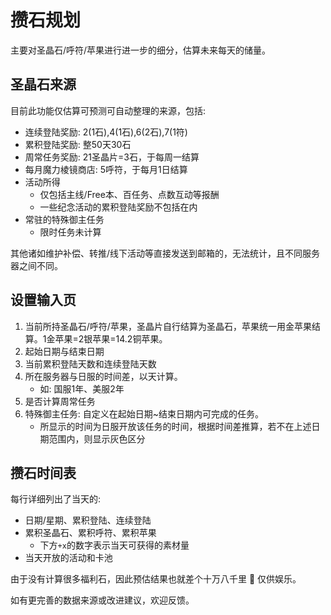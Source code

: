 # 攒石规划

主要对圣晶石/呼符/苹果进行进一步的细分，估算未来每天的储量。

## 圣晶石来源
目前此功能仅估算可预测可自动整理的来源，包括:
- 连续登陆奖励: 2(1石),4(1石),6(2石),7(1符)
- 累积登陆奖励: 整50天30石
- 周常任务奖励: 21圣晶片=3石，于每周一结算
- 每月魔力棱镜商店: 5呼符，于每月1日结算
- 活动所得
    - 仅包括主线/Free本、百任务、点数互动等报酬
    - 一些纪念活动的累积登陆奖励不包括在内
- 常驻的特殊御主任务
    - 限时任务未计算

其他诸如维护补偿、转推/线下活动等直接发送到邮箱的，无法统计，且不同服务器之间不同。

## 设置输入页
1. 当前所持圣晶石/呼符/苹果，圣晶片自行结算为圣晶石，苹果统一用金苹果结算。1金苹果=2银苹果=14.2铜苹果。
2. 起始日期与结束日期
3. 当前累积登陆天数和连续登陆天数
4. 所在服务器与日服的时间差，以天计算。
    - 如: 国服1年、美服2年
5. 是否计算周常任务
6. 特殊御主任务: 自定义在起始日期~结束日期内可完成的任务。
    - 所显示的时间为日服开放该任务的时间，根据时间差推算，若不在上述日期范围内，则显示灰色区分

## 攒石时间表
每行详细列出了当天的:
- 日期/星期、累积登陆、连续登陆
- 累积圣晶石、累积呼符、累积苹果
    - 下方`+x`的数字表示当天可获得的素材量
- 当天开放的活动和卡池

由于没有计算很多福利石，因此预估结果也就差个十万八千里 :rofl:  仅供娱乐。

如有更完善的数据来源或改进建议，欢迎反馈。